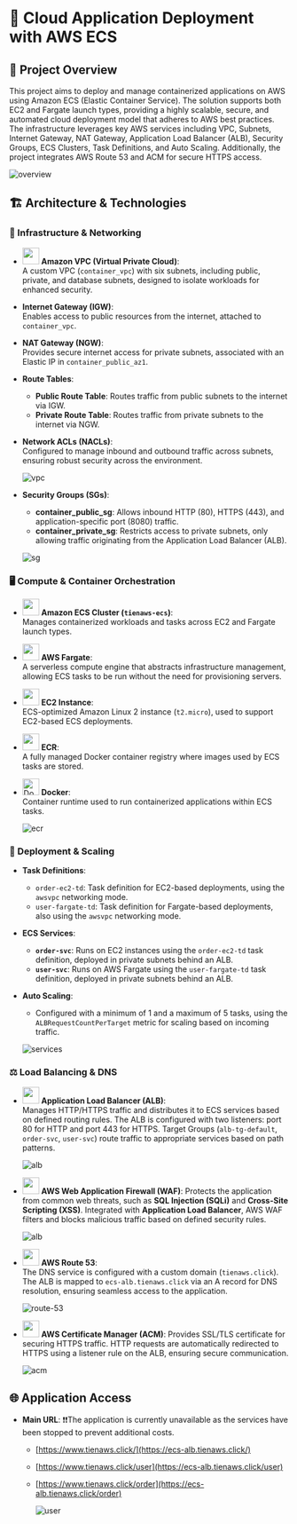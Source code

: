# 📌 Cloud Application Deployment with AWS ECS

## 📝 Project Overview

This project aims to deploy and manage containerized applications on AWS using Amazon ECS (Elastic Container Service). The solution supports both EC2 and Fargate launch types, providing a highly scalable, secure, and automated cloud deployment model that adheres to AWS best practices. The infrastructure leverages key AWS services including VPC, Subnets, Internet Gateway, NAT Gateway, Application Load Balancer (ALB), Security Groups, ECS Clusters, Task Definitions, and Auto Scaling. Additionally, the project integrates AWS Route 53 and ACM for secure HTTPS access.

![overview](resources/overview.png)

## 🏗 Architecture & Technologies

### 🧱 Infrastructure & Networking

- <img src="https://i.imgur.com/FNOLEI9.jpeg" width="30" height="30" /> **Amazon VPC (Virtual Private Cloud)**:  
  A custom VPC (`container_vpc`) with six subnets, including public, private, and database subnets, designed to isolate workloads for enhanced security.

- **Internet Gateway (IGW)**:  
  Enables access to public resources from the internet, attached to `container_vpc`.

- **NAT Gateway (NGW)**:  
  Provides secure internet access for private subnets, associated with an Elastic IP in `container_public_az1`.

- **Route Tables**:

  - **Public Route Table**: Routes traffic from public subnets to the internet via IGW.
  - **Private Route Table**: Routes traffic from private subnets to the internet via NGW.

- **Network ACLs (NACLs)**:  
  Configured to manage inbound and outbound traffic across subnets, ensuring robust security across the environment.

  ![vpc](resources/vpc.png)

- **Security Groups (SGs)**:

  - **container_public_sg**: Allows inbound HTTP (80), HTTPS (443), and application-specific port (8080) traffic.
  - **container_private_sg**: Restricts access to private subnets, only allowing traffic originating from the Application Load Balancer (ALB).

  ![sg](resources/sg.png)

### 🖥️ Compute & Container Orchestration

- <img src="https://i.imgur.com/SWw2HAB.png" width="30" height="30" /> **Amazon ECS Cluster (`tienaws-ecs`)**:  
  Manages containerized workloads and tasks across EC2 and Fargate launch types.

- <img src="https://i.imgur.com/WZPqH1T.png" width="30" height="30" /> **AWS Fargate**:  
  A serverless compute engine that abstracts infrastructure management, allowing ECS tasks to be run without the need for provisioning servers.

- <img src="https://i.imgur.com/9AUocjJ.png" width="30" height="30" /> **EC2 Instance**:  
  ECS-optimized Amazon Linux 2 instance (`t2.micro`), used to support EC2-based ECS deployments.

- <img src="https://i.imgur.com/4rPiNGc.png" width="30" height="30" /> **ECR**:  
  A fully managed Docker container registry where images used by ECS tasks are stored.

- <img src="https://raw.githubusercontent.com/devicons/devicon/master/icons/docker/docker-original.svg" alt="Docker" width="30" height="30"/> **Docker**:  
  Container runtime used to run containerized applications within ECS tasks.

  ![ecr](resources/ecr.png)

### 💸 Deployment & Scaling

- **Task Definitions**:

  - `order-ec2-td`: Task definition for EC2-based deployments, using the `awsvpc` networking mode.
  - `user-fargate-td`: Task definition for Fargate-based deployments, also using the `awsvpc` networking mode.

- **ECS Services**:

  - **`order-svc`**: Runs on EC2 instances using the `order-ec2-td` task definition, deployed in private subnets behind an ALB.
  - **`user-svc`**: Runs on AWS Fargate using the `user-fargate-td` task definition, deployed in private subnets behind an ALB.

- **Auto Scaling**:

  - Configured with a minimum of 1 and a maximum of 5 tasks, using the `ALBRequestCountPerTarget` metric for scaling based on incoming traffic.

  ![services](resources/services.png)

### ⚖️ Load Balancing & DNS

- <img src="https://i.imgur.com/GMr01eh.png" width="30" height="30" /> **Application Load Balancer (ALB)**:  
  Manages HTTP/HTTPS traffic and distributes it to ECS services based on defined routing rules. The ALB is configured with two listeners: port 80 for HTTP and port 443 for HTTPS. Target Groups (`alb-tg-default`, `order-svc`, `user-svc`) route traffic to appropriate services based on path patterns.

  ![alb](resources/alb.png)

- <img src="https://i.imgur.com/jFcQvRW.png" width="30" height="30" /> **AWS Web Application Firewall (WAF)**: Protects the application from common web threats, such as **SQL Injection (SQLi)** and **Cross-Site Scripting (XSS)**. Integrated with **Application Load Balancer**, AWS WAF filters and blocks malicious traffic based on defined security rules.

  ![alb](resources/waf.png)

- <img src="https://i.imgur.com/CHzMALx.png" width="30" height="30" /> **AWS Route 53**:  
  The DNS service is configured with a custom domain (`tienaws.click`). The ALB is mapped to `ecs-alb.tienaws.click` via an A record for DNS resolution, ensuring seamless access to the application.

  ![route-53](resources/route-53.png)

- <img src="https://i.imgur.com/s1HtY0n.png" width="30" height="30" /> **AWS Certificate Manager (ACM)**:
  Provides SSL/TLS certificate for securing HTTPS traffic. HTTP requests are automatically redirected to HTTPS using a listener rule on the ALB, ensuring secure communication.

  ![acm](resources/acm.png)

## 🌐 Application Access

- **Main URL**:
  ❗❗The application is currently unavailable as the services have been stopped to prevent additional costs.

  - [https://www.tienaws.click/](https://ecs-alb.tienaws.click/)
  - [https://www.tienaws.click/user](https://ecs-alb.tienaws.click/user)
  - [https://www.tienaws.click/order](https://ecs-alb.tienaws.click/order)

    ![user](resources/user-service.png)
